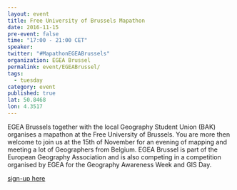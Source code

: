 ```yaml
---
layout: event
title: Free University of Brussels Mapathon
date: 2016-11-15
pre-event: false
time: "17:00 - 21:00 CET"
speaker: 
twitter: "#MapathonEGEABrussels"
organization: EGEA Brussel
permalink: event/EGEABrussel/
tags: 
  - tuesday
category: event
published: true
lat: 50.8468
lon: 4.3517
---
```


EGEA Brussels together with the local Geography Student Union (BAK) organises a mapathon at the Free University of Brussels. 
You are more then welcome to join us at the 15th of November for an evening of mapping and meeting a lot of Geographers from Belgium. 
EGEA Brussel is part of the European Geography Association and is also competing in a competition organised by 
EGEA for the Geography Awareness Week and GIS Day.

[sign-up here](https://www.facebook.com/events/1713502142310254/)

